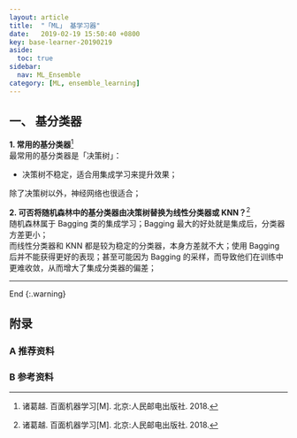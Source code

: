 ```yaml
---
layout: article
title:  "「ML」 基学习器"
date:   2019-02-19 15:50:40 +0800
key: base-learner-20190219
aside:
  toc: true
sidebar:
  nav: ML_Ensemble
category: [ML, ensemble_learning]
---
```


## 一、 基分类器
**1. 常用的基分类器**[^1]  
最常用的基分类器是「决策树」：  
- 决策树不稳定，适合用集成学习来提升效果；  

除了决策树以外，神经网络也很适合；  

**2. 可否将随机森林中的基分类器由决策树替换为线性分类器或 KNN？**[^1]  
随机森林属于 Bagging 类的集成学习；Bagging 最大的好处就是集成后，分类器方差更小；  
而线性分类器和 KNN 都是较为稳定的分类器，本身方差就不大；使用 Bagging 后并不能获得更好的表现；甚至可能因为 Bagging 的采样，而导致他们在训练中更难收敛，从而增大了集成分类器的偏差；    

-------------------  
 End
{:.warning}  

## 附录
### A 推荐资料

### B 参考资料
[^1]: 诸葛越. 百面机器学习[M]. 北京:人民邮电出版社. 2018.   

[^2]: 周志华. 机器学习[M]. 北京:清华大学出版社, 2016.   
